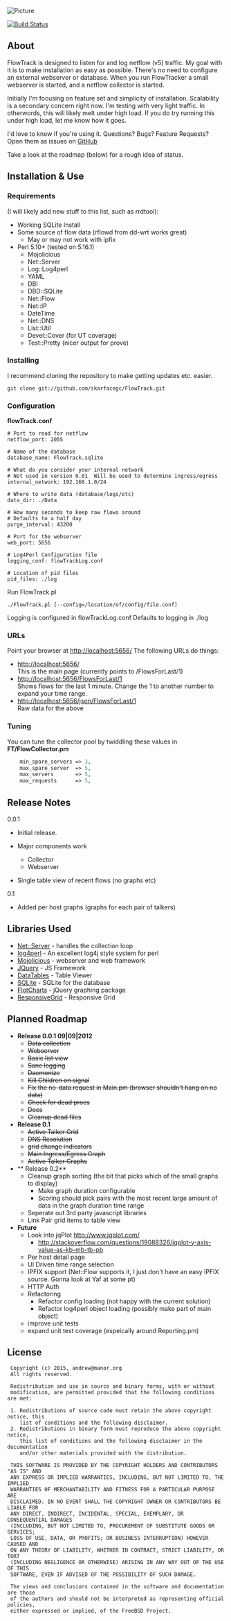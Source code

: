 ![Picture](http://flowtrack.info/images/screenshot.png)

[![Build Status](https://travis-ci.org/skarfacegc/FlowTrack.svg?branch=feature%2FgridGraph)](https://travis-ci.org/skarfacegc/FlowTrack)

About
-----
FlowTrack is designed to listen for and log netflow (v5) traffic.  My goal with it is to make installation as easy as
possible.  There's no need to configure an external webserver or database.  When you run FlowTracker a small 
webserver is started, and a netflow collector is started.

Initially I'm focusing on feature set and simplicity of installation.  Scalability is a secondary concern right now.
I'm testing with very light traffic.  In otherwords, this will likely melt under high load.  If you do try running this
under high load, let me know how it goes. 

I'd love to know if you're using it. Questions?  Bugs? Feature Requests?  Open them as issues on [GitHub](https://github.com/skarfacegc/FlowTrack/)

Take a look at the roadmap (below) for a rough idea of status.

Installation & Use
------------------

### Requirements
(I will likely add new stuff to this list, such as rrdtool):

- Working SQLite Install
- Some source of flow data (rflowd from dd-wrt works great)
    - May or may not work with ipfix
- Perl 5.10+  (tested on 5.16.1)
    - Mojolicious
    - Net::Server
    - Log::Log4perl
    - YAML
    - DBI
    - DBD::SQLite
    - Net::Flow
    - Net::IP
    - DateTime
    - Net::DNS
    - List::Util
    - Devel::Cover (for UT coverage)
    - Test::Pretty (nicer output for prove)


### Installing
I recommend cloning the repository to make getting updates etc. easier.

    git clone git://github.com/skarfacegc/FlowTrack.git

### Configuration
**flowTrack.conf**

    # Port to read for netflow
    netflow_port: 2055

    # Name of the database
    database_name: FlowTrack.sqlite

    # What do you consider your internal network
    # Not used in version 0.01  Will be used to determine ingress/egress
    internal_network: 192.168.1.0/24

    # Where to write data (database/logs/etc)
    data_dir: ./Data

    # How many seconds to keep raw flows around
    # Defaults to a half day
    purge_interval: 43200

    # Port for the webserver
    web_port: 5656

    # Log4Perl Configuration file
    logging_conf: flowTrackLog.conf

    # Location of pid files
    pid_files: ./log

Run FlowTrack.pl

    ./FlowTrack.pl [--config=/location/of/config/file.conf]

Logging is configured in flowTrackLog.conf Defaults to logging in ./log


### URLs
Point your browser at [http://localhost:5656/](http://localhost:5656/)
The following URLs do things:

- [http://localhost:5656/](http://locallhost:5656/) <br>
   This is the main page  (currently points to /FlowsForLast/1)
- [http://localhost:5656/FlowsForLast/1](http://localhost:5656/FlowsForLast/1) <br>
   Shows flows for the last 1 minute.  Change the 1 to another number to expand your time range.
- [http://localhost:5656/json/FlowsForLast/1](http://localhost:5656/json/FlowsForLast/1)<br>
   Raw data for the above

### Tuning
You can tune the collector pool by twiddling these values in **FT/FlowCollector.pm**
```perl
    min_spare_servers => 3,
    max_spare_server  => 5,
    max_servers       => 5,
    max_requests      => 5,
```
Release Notes
--------------
0.0.1
- Initial release.
- Major components work

  - Collector
  - Webserver

- Single table view of recent flows (no graphs etc)

0.1
- Added per host graphs (graphs for each pair of talkers)


Libraries Used
-------------------------

- [Net::Server](http://search.cpan.org/~rhandom/Net-Server-2.006/lib/Net/Server.pod) - handles the collection loop
- [log4perl](http://mschilli.github.com/log4perl/) - An excellent log4j style system for perl
- [Mojolicious](http://mojolicio.us/) - webserver and web framework
- [JQuery](http://jquery.com/) - JS Framework
- [DataTables](http://datatables.net/) - Table Viewer
- [SQLite](http://www.sqlite.org/) - SQLite for the database
- [FlotCharts](http://www.flotcharts.org/) - jQuery graphing package
- [ResponsiveGrid](http://www.responsivegridsystem.com/) - Responsive Grid

Planned Roadmap
----------------

- **Release 0.0.1 09|09|2012**
    - ~~Data collection~~
    - ~~Webserver~~
    - ~~Basic list view~~
    - ~~Sane logging~~
    - ~~Daemonize~~
    - ~~Kill Children on signal~~
    - ~~Fix the no-data request in Main.pm  (browser shouldn't hang on no data)~~
    - ~~Check for dead procs~~
    - ~~Docs~~
    - ~~Cleanup dead files~~
- **Release 0.1**
    - ~~Active Talker Grid~~
    - ~~DNS Resolution~~
    - ~~grid change indicators~~
    - ~~Main Ingress/Egress Graph~~
    - ~~Active Talker Graphs~~
-  ** Release 0.2**
    -  Cleanup graph sorting (the bit that picks which of the small graphs to display)
        -  Make graph duration configurable
        -  Scoring should pick pairs with the most recent large amount of data in the graph duration time range
    - Seperate out 3rd party javascript libraries
    - Link Pair grid items to table view
- **Future**
    - Look into jqPlot http://www.jqplot.com/
        - http://stackoverflow.com/questions/19088326/jqplot-y-axis-value-as-kb-mb-tb-pb
    - Per host detail page
    - UI Driven time range selection
    - IPFIX support  (Net::Flow supports it, I just don't have an easy IPFIX 
      source.  Gonna look at Yaf at some pt)
    - HTTP Auth
    - Refactoring
        - Refactor config loading (not happy with the current solution)
        - Refactor log4perl object loading (possibly make part of main object)
    - improve unit tests
    - expand unit test coverage (espeically around Reporting.pm)




License
-------
     Copyright (c) 2015, andrew@manor.org
     All rights reserved.
     
     Redistribution and use in source and binary forms, with or without
     modification, are permitted provided that the following conditions are met: 
     
     1. Redistributions of source code must retain the above copyright notice, this
        list of conditions and the following disclaimer. 
     2. Redistributions in binary form must reproduce the above copyright notice,
        this list of conditions and the following disclaimer in the documentation
        and/or other materials provided with the distribution. 
     
     THIS SOFTWARE IS PROVIDED BY THE COPYRIGHT HOLDERS AND CONTRIBUTORS "AS IS" AND
     ANY EXPRESS OR IMPLIED WARRANTIES, INCLUDING, BUT NOT LIMITED TO, THE IMPLIED
     WARRANTIES OF MERCHANTABILITY AND FITNESS FOR A PARTICULAR PURPOSE ARE
     DISCLAIMED. IN NO EVENT SHALL THE COPYRIGHT OWNER OR CONTRIBUTORS BE LIABLE FOR
     ANY DIRECT, INDIRECT, INCIDENTAL, SPECIAL, EXEMPLARY, OR CONSEQUENTIAL DAMAGES
     (INCLUDING, BUT NOT LIMITED TO, PROCUREMENT OF SUBSTITUTE GOODS OR SERVICES;
     LOSS OF USE, DATA, OR PROFITS; OR BUSINESS INTERRUPTION) HOWEVER CAUSED AND
     ON ANY THEORY OF LIABILITY, WHETHER IN CONTRACT, STRICT LIABILITY, OR TORT
     (INCLUDING NEGLIGENCE OR OTHERWISE) ARISING IN ANY WAY OUT OF THE USE OF THIS
     SOFTWARE, EVEN IF ADVISED OF THE POSSIBILITY OF SUCH DAMAGE.
     
     The views and conclusions contained in the software and documentation are those
     of the authors and should not be interpreted as representing official policies, 
     either expressed or implied, of the FreeBSD Project.



